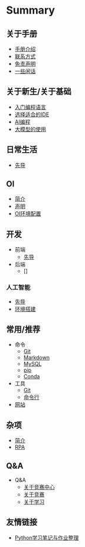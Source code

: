 # Summary

## 关于手册
* [手册介绍](/README.md)
* [联系方式](/手册/联系方式.md)
* [免责声明](/手册/免责声明.md)
* [一些闲话](/手册/一些闲话.md)

## 关于新生/关于基础
* [入门编程语言](/入门/快速入门编程语言.md)
* [选择适合的IDE](/入门/选择IDE.md)
* [AI编程](/入门/AI编程.md)
* [大模型的使用](/入门/大模型.md)

## 日常生活
* [先导](/日常/README.md)

## OI
* [简介](/OI/简介.md)
* [声明](/OI/声明.md)
* [OI环境配置](https://www.luogu.com.cn/article/3lxrdehh)

## 开发
* 前端
    * [先导](/开发/前端/先导.md)
*  后端
    * []

### 人工智能
* [先导](/AI/先导.md)
* [环境搭建](/AI/环境搭建.md)
<!-- * [框架](/AI/Framework.md) -->

## 常用/推荐
* 命令
    * [Git](/常用/命令/Git.md)
    * [Markdown](/常用/命令/Markdown.md)
    * [MySQL](/常用/命令/MySQL.md)
    * [pip](/常用/命令/pip.md)
    * [Conda](/常用/命令/Conda.md)
* 工具
    * [Git](/常用/工具/Git.md)
    * [命令行](/常用/工具/命令行.md)
* [网站](/常用/网站.md)

## 杂项
* [简介](/杂项/简介.md)
* [RPA](/杂项/RPA.md)

## Q&A
* Q&A
    * [关于竞赛中心](/QA/关于竞赛中心.md)
    * [关于竞赛](/QA/关于竞赛.md)
    * [关于学习](/QA/关于学习.md)

## 友情链接
* [Python学习笔记与作业整理](https://github.com/panda-lsy/Python-Learning-Notes-Homework)